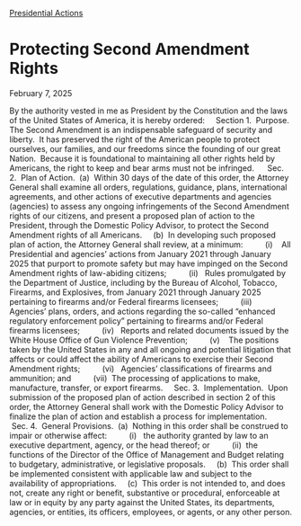 [Presidential Actions](https://www.whitehouse.gov/presidential-actions/)

# 					Protecting Second Amendment Rights				

February 7, 2025

By the authority vested in me as President by the Constitution and the laws of the United States of America, it is hereby ordered:     Section 1.  Purpose.  The Second Amendment is an indispensable safeguard of security and liberty.  It has preserved the right of the American people to protect ourselves, our families, and our freedoms since the founding of our great Nation.  Because it is foundational to maintaining all other rights held by Americans, the right to keep and bear arms must not be infringed.      Sec. 2.  Plan of Action.  (a)  Within 30 days of the date of this order, the Attorney General shall examine all orders, regulations, guidance, plans, international agreements, and other actions of executive departments and agencies (agencies) to assess any ongoing infringements of the Second Amendment rights of our citizens, and present a proposed plan of action to the President, through the Domestic Policy Advisor, to protect the Second Amendment rights of all Americans.     (b)  In developing such proposed plan of action, the Attorney General shall review, at a minimum:          (i)    All Presidential and agencies’ actions from January 2021 through January 2025 that purport to promote safety but may have impinged on the Second Amendment rights of law-abiding citizens;          (ii)   Rules promulgated by the Department of Justice, including by the Bureau of Alcohol, Tobacco, Firearms, and Explosives, from January 2021 through January 2025 pertaining to firearms and/or Federal firearms licensees;          (iii)  Agencies’ plans, orders, and actions regarding the so-called “enhanced regulatory enforcement policy” pertaining to firearms and/or Federal firearms licensees;          (iv)   Reports and related documents issued by the White House Office of Gun Violence Prevention;          (v)    The positions taken by the United States in any and all ongoing and potential litigation that affects or could affect the ability of Americans to exercise their Second Amendment rights;          (vi)   Agencies’ classifications of firearms and ammunition; and          (vii)  The processing of applications to make, manufacture, transfer, or export firearms.     Sec. 3.  Implementation.  Upon submission of the proposed plan of action described in section 2 of this order, the Attorney General shall work with the Domestic Policy Advisor to finalize the plan of action and establish a process for implementation.     Sec. 4.  General Provisions.  (a)  Nothing in this order shall be construed to impair or otherwise affect:          (i)   the authority granted by law to an executive department, agency, or the head thereof; or          (ii)  the functions of the Director of the Office of Management and Budget relating to budgetary, administrative, or legislative proposals.     (b)  This order shall be implemented consistent with applicable law and subject to the availability of appropriations.     (c)  This order is not intended to, and does not, create any right or benefit, substantive or procedural, enforceable at law or in equity by any party against the United States, its departments, agencies, or entities, its officers, employees, or agents, or any other person.
